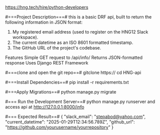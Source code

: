 https://hng.tech/hire/python-developers

#===Project Description===#
this is a basic DRF api, built to return the following information in JSON format:
1. My registered email address (used to register on the HNG12 Slack workspace).
2. The current datetime as an ISO 8601 formatted timestamp.
3. The GitHub URL of the project's codebase.

Features
Simple GET request to /api/info/
Returns JSON-formatted response
Uses Django REST Framework

#===clone and open the git repo==#
gitclone https://
cd HNG-api

#===Install Dependencies==#
pip install -r requirements.txt

#===Apply Migrations==#
python manage.py migrate

#=== Run the Development Server==#
python manage.py runserver
and access api at http://127.0.0.1:8000/info

#=== Expected Result==#
{
    "slack_email": "stepabod@yahoo.com",
    "current_datetime": "2025-01-29T12:34:56.789Z",
    "github_url": "https://github.com/yourusername/yourrepository"
}